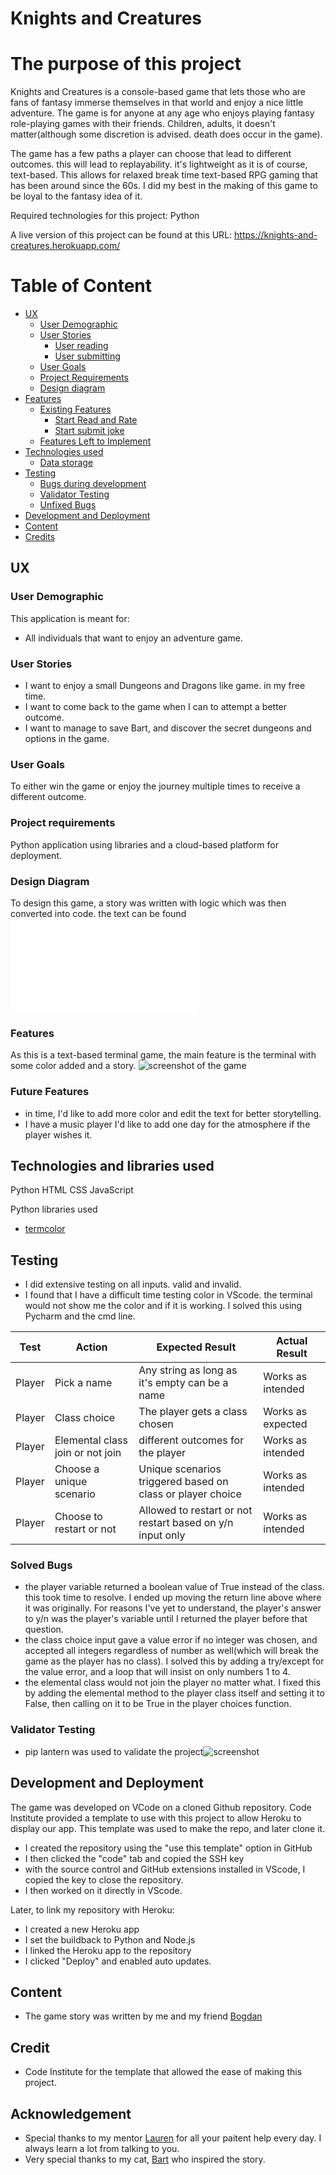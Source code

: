 # Knights and Creatures

# The purpose of this project

Knights and Creatures is a console-based game that lets those who are fans of fantasy immerse themselves in that world and enjoy a nice little adventure.  The game is for anyone at any age who enjoys playing fantasy role-playing games with their friends. Children, adults, it doesn't matter(although some discretion is advised. death does occur in the game).


The game has a few paths a player can choose that lead to different outcomes. this will lead to replayability. it's lightweight as it is of course, text-based. This allows for relaxed break time text-based RPG gaming that has been around since the 60s. I did my best in the making of this game to be loyal to the fantasy idea of it.

Required technologies for this project: Python

A live version of this project can be found at this URL: https://knights-and-creatures.herokuapp.com/

# Table of Content

+ [UX](#ux "UX")
  + [User Demographic](#user-demographic "User Demographic")
  + [User Stories](#user-stories "User Stories")
    + [User reading](#user-reading "User reading")
    + [User submitting](#user-submitting "User submitting")
  + [User Goals](#user-goals "User goals")
  + [Project Requirements](#project-requirements "Project Requirements")
  + [Design diagram](#design-diagram "Design diagram")
+ [Features](#features "Features")
  + [Existing Features](#existing-features "Existing Features")
    + [Start Read and Rate](#start-read-and-rate "Start read and rate")
    + [Start submit joke](#start-submit-joke "Start submit joke")
  + [Features Left to Implement](#features-left-to-implement "Features Left to Implement")
+ [Technologies used](#technologies-used "Technologies used")
  + [Data storage](#data-storage "Data Storage")
+ [Testing](#testing "Testing")
  + [Bugs during development](#bugs-during-development "Bugs during development")
  + [Validator Testing](#validator-testing "Validator Testing")
  + [Unfixed Bugs](#unfixed-bugs "Unfixed Bugs")
+ [Development and Deployment](#development-and-deployment "Development and Deployment")
+ [Content](#content "Content")
+ [Credits](#credits "Credits")

## UX

### User Demographic

This application is meant for:

 - All individuals that want to enjoy an adventure game.

 ### User Stories

 - I want to enjoy a small Dungeons and Dragons like game. in my free time.
 - I want to come back to the game when I can to attempt a better outcome. 
 - I want to manage to save Bart, and discover the secret dungeons and options in the game. 

 ### User Goals

 To either win the game or enjoy the journey multiple times to receive a different outcome. 

 ### Project requirements

 Python application using libraries and a cloud-based platform for deployment.

 ### Design Diagram

 To design this game, a story was written with logic which was then converted into code. the text can be found![here.](/assets/text/FindBartholomew.txt) 

 ### Features
 As this is a text-based terminal game, the main feature is the terminal with some color added and a story.  ![screenshot of the game](/assets/images/terminal.jpg)
 ### Future Features
 - in time, I'd like to add more color and edit the text for better storytelling.
 - I have a music player I'd like to add one day for the atmosphere if the player wishes it.
 ## Technologies and libraries used

 Python
 HTML
 CSS
 JavaScript 

Python libraries used

- [termcolor](https://pypi.org/project/termcolor/)


## Testing
- I did extensive testing on all inputs. valid and invalid.
- I found that I have a difficult time testing color in VScode. the terminal would not show me the color and if it is working. I solved this using Pycharm and the cmd line.


**Test** | **Action** | **Expected Result** | **Actual Result**
-------- | ------------------- | ------------------- | -----------------
Player | Pick a name | Any string as long as it's empty can be a name | Works as intended
Player | Class choice| The player gets a class chosen | Works as expected
Player | Elemental class join or not join | different outcomes for the player | Works as intended
Player | Choose a unique scenario| Unique scenarios triggered based on class or player choice| Works as intended
Player | Choose to restart or not| Allowed to restart or not restart based on y/n input only| Works as intended

### Solved Bugs 
- the player variable returned a boolean value of True instead of the class. this took time to resolve. I ended up moving the return line above where it was originally. For reasons I've yet to understand, the player's answer to y/n was the player's variable until I returned the player before that question.
- the class choice input gave a value error if no integer was chosen, and accepted all integers regardless of number as well(which will break the game as the player has no class). I solved this by adding a try/except for the value error, and a loop that will insist on only numbers 1 to 4.
- the elemental class would not join the player no matter what. I fixed this by adding the elemental method to the player class itself and setting it to False, then calling on it to be True in the player choices function.

### Validator Testing 
 - pip lantern was used to validate the project![screenshot](/assets/images/linter_test.jpg) 

## Development and Deployment
The game was developed on VCode on a cloned Github repository.
Code Institute provided a template to use with this project to allow Heroku to display our app.
This template was used to make the repo, and later clone it. 
 - I created the repository using the "use this template" option in GitHub
 - I then clicked the "code" tab and copied the SSH key 
 - with the source control and GitHub extensions installed in VScode, I copied the key to close the repository.
 - I then worked on it directly in VScode.

 Later, to link my repository with Heroku:

 - I created a new Heroku app
 - I set the buildback to Python and Node.js
 - I linked the Heroku app to the repository
 - I clicked "Deploy" and enabled auto updates.



## Content
- The game story was written by me and my friend [Bogdan](https://www.linkedin.com/in/bogdan-paul-paduraru-b49b8998/)

## Credit 
 - Code Institute for the template that allowed the ease of making this project. 


## Acknowledgement
- Special thanks to my mentor [Lauren](https://www.linkedin.com/in/lauren-nicole-popich/) for all your paitent help every day. I always learn a lot from talking to you.
- Very special thanks to my cat, [Bart](https://www.instagram.com/bartieletsgoparty/) who inspired the story.
